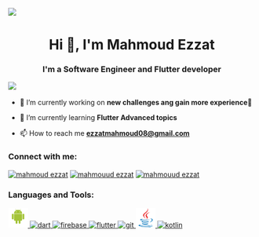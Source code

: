 ![](https://pbs.twimg.com/media/FSgl1OfUcAEsiQV?format=jpg&name=large)

<h1 align="center">Hi 👋, I'm Mahmoud Ezzat</h1>
<h3 align="center">I'm a Software Engineer and Flutter developer</h3>

![](https://komarev.com/ghpvc/?username=your-github-username&abbreviated=true)

- 🔭 I’m currently working on **new challenges ang gain more experience🤣**

- 🌱 I’m currently learning **Flutter Advanced topics**

- 📫 How to reach me **ezzatmahmoud08@gmail.com**



<h3 align="left">Connect with me:</h3>
<p align="left">
<a href="https://www.linkedin.com/in/mahmoud-ezzat-174b41165/" target="blank"><img align="center" src="https://raw.githubusercontent.com/rahuldkjain/github-profile-readme-generator/master/src/images/icons/Social/linked-in-alt.svg" alt="mahmoud ezzat" height="30" width="40" /></a>
<a href="https://fb.com/mahmouud ezzat" target="blank"><img align="center" src="https://raw.githubusercontent.com/rahuldkjain/github-profile-readme-generator/master/src/images/icons/Social/facebook.svg" alt="mahmouud ezzat" height="30" width="40" /></a>
<a href="https://mail.google.com/mail/u/1/#inbox" target="blank"><img align="center" src="https://raw.githubusercontent.com/rahuldkjain/github-profile-readme-generator/master/src/images/icons/Social/mail.svg" alt="mahmouud ezzat" height="30" width="40" /></a>
</p>

<h3 align="left">Languages and Tools:</h3>
<p align="left"> <a href="https://developer.android.com" target="_blank" rel="noreferrer"> <img src="https://raw.githubusercontent.com/devicons/devicon/master/icons/android/android-original-wordmark.svg" alt="android" width="40" height="40"/> </a> <a href="https://dart.dev" target="_blank" rel="noreferrer"> <img src="https://www.vectorlogo.zone/logos/dartlang/dartlang-icon.svg" alt="dart" width="40" height="40"/> </a> <a href="https://firebase.google.com/" target="_blank" rel="noreferrer"> <img src="https://www.vectorlogo.zone/logos/firebase/firebase-icon.svg" alt="firebase" width="40" height="40"/> </a> <a href="https://flutter.dev" target="_blank" rel="noreferrer"> <img src="https://www.vectorlogo.zone/logos/flutterio/flutterio-icon.svg" alt="flutter" width="40" height="40"/> </a> <a href="https://git-scm.com/" target="_blank" rel="noreferrer"> <img src="https://www.vectorlogo.zone/logos/git-scm/git-scm-icon.svg" alt="git" width="40" height="40"/> </a> <a href="https://www.java.com" target="_blank" rel="noreferrer"> <img src="https://raw.githubusercontent.com/devicons/devicon/master/icons/java/java-original.svg" alt="java" width="40" height="40"/> </a> <a href="https://kotlinlang.org" target="_blank" rel="noreferrer"> <img src="https://www.vectorlogo.zone/logos/kotlinlang/kotlinlang-icon.svg" alt="kotlin" width="40" height="40"/> </a> </p>
